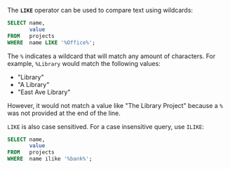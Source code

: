 The **`LIKE`** operator can be used to compare text using wildcards:

```sql
SELECT name,
       value
FROM   projects
WHERE  name LIKE '%Office%'; 
```

The `%` indicates a wildcard that will match any amount of characters. For example, `%Library` would match the following values:
* "Library"
* "A Library"
* "East Ave Library"

However, it would not match a value like "The Library Project" because a `%` was not provided at the end of the line.

`LIKE` is also case sensitived. For a case insensitive query, use `ILIKE`:

```sql
SELECT name,
       value
FROM   projects
WHERE  name ilike '%bank%';
```
